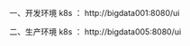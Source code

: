 一、开发环境
    k8s ： http://bigdata001:8080/ui
    
    
    
二、生产环境
    k8s ： http://bigdata005:8080/ui